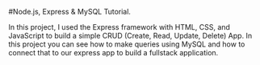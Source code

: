 #Node.js, Express & MySQL Tutorial.


In this project, I used the Express framework with HTML, CSS, and JavaScript to build a simple CRUD (Create, Read, Update, Delete) App.
In this project you can see how to make queries using MySQL and how to connect that to our express app to build a fullstack application.

